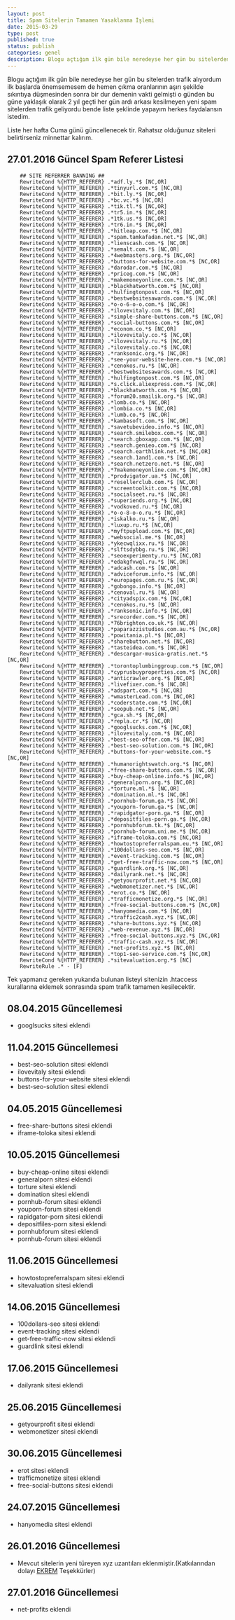 ```yaml
---
layout: post
title: Spam Sitelerin Tamamen Yasaklanma İşlemi
date: 2015-03-29
type: post
published: true
status: publish
categories: genel
description: Blogu açtığım ilk gün bile neredeyse her gün bu sitelerden spam trafik alıyordum ilk başlarda önemsemesemde hemen çıkma oranlarının aşırı
---
```

Blogu açtığım ilk gün bile neredeyse her gün bu sitelerden trafik alıyordum ilk başlarda önemsemesem de hemen çıkma oranlarının aşırı şekilde sıkıntıya düşmesinden sonra bir dur demenin vakti gelmişti o günden bu güne yaklaşık olarak 2 yıl geçti her gün ardı arkası kesilmeyen yeni spam sitelerden trafik geliyordu bende liste şeklinde yapayım herkes faydalansın istedim.

Liste her hafta Cuma günü güncellenecek tir. Rahatsız olduğunuz siteleri belirtirseniz minnettar kalırım.

## 27.01.2016 Güncel Spam Referer Listesi

```
    ## SITE REFERRER BANNING ##
    RewriteCond %{HTTP_REFERER} .*adf.ly.*$ [NC,OR]
    RewriteCond %{HTTP_REFERER} .*tinyurl.com.*$ [NC,OR]
    RewriteCond %{HTTP_REFERER} .*bit.ly.*$ [NC,OR]
    RewriteCond %{HTTP_REFERER} .*bc.vc.*$ [NC,OR]
    RewriteCond %{HTTP_REFERER} .*tik.tl.*$ [NC,OR]
    RewriteCond %{HTTP_REFERER} .*tr5.in.*$ [NC,OR]
    RewriteCond %{HTTP_REFERER} .*1tk.us.*$ [NC,OR]
    RewriteCond %{HTTP_REFERER} .*tr6.in.*$ [NC,OR]
    RewriteCond %{HTTP_REFERER} .*hitleap.com.*$ [NC,OR]
    RewriteCond %{HTTP_REFERER} .*spam.tamkafadan.net.*$ [NC,OR]
    RewriteCond %{HTTP_REFERER} .*lienscash.com.*$ [NC,OR]
    RewriteCond %{HTTP_REFERER} .*semalt.com.*$ [NC,OR]
    RewriteCond %{HTTP_REFERER} .*4webmasters.org.*$ [NC,OR]
    RewriteCond %{HTTP_REFERER} .*buttons-for-website.com.*$ [NC,OR]
    RewriteCond %{HTTP_REFERER} .*darodar.com.*$ [NC,OR]
    RewriteCond %{HTTP_REFERER} .*priceg.com.*$ [NC,OR]
    RewriteCond %{HTTP_REFERER} .*makemoneyonline.com.*$ [NC,OR]
    RewriteCond %{HTTP_REFERER} .*blackhatworth.com.*$ [NC,OR]
    RewriteCond %{HTTP_REFERER} .*hulfingtonpost.com.*$ [NC,OR]
    RewriteCond %{HTTP_REFERER} .*bestwebsitesawards.com.*$ [NC,OR]
    RewriteCond %{HTTP_REFERER} .*o-o-6-o-o.com.*$ [NC,OR]
    RewriteCond %{HTTP_REFERER} .*ilovevitaly.com.*$ [NC,OR]
    RewriteCond %{HTTP_REFERER} .*simple-share-buttons.com.*$ [NC,OR]
    RewriteCond %{HTTP_REFERER} .*social-buttons.com.*$ [NC,OR]
    RewriteCond %{HTTP_REFERER} .*econom.co.*$ [NC,OR]
    RewriteCond %{HTTP_REFERER} .*ilovevitaly.co.*$ [NC,OR]
    RewriteCond %{HTTP_REFERER} .*ilovevitaly.ru.*$ [NC,OR]
    RewriteCond %{HTTP_REFERER} .*ilovevitaly.co.*$ [NC,OR]
    RewriteCond %{HTTP_REFERER} .*ranksonic.org.*$ [NC,OR]
    RewriteCond %{HTTP_REFERER} .*see-your-website-here.com.*$ [NC,OR]
    RewriteCond %{HTTP_REFERER} .*cenokos.ru.*$ [NC,OR]
    RewriteCond %{HTTP_REFERER} .*bestwebsitesawards.com.*$ [NC,OR]
    RewriteCond %{HTTP_REFERER} .*hulfingtonpost.com.*$ [NC,OR]
    RewriteCond %{HTTP_REFERER} .*s.click.aliexpress.com.*$ [NC,OR]
    RewriteCond %{HTTP_REFERER} .*blackhatworth.com.*$ [NC,OR]
    RewriteCond %{HTTP_REFERER} .*forum20.smailik.org.*$ [NC,OR]
    RewriteCond %{HTTP_REFERER} .*lomb.co.*$ [NC,OR]
    RewriteCond %{HTTP_REFERER} .*lombia.co.*$ [NC,OR]
    RewriteCond %{HTTP_REFERER} .*lumb.co.*$ [NC,OR]
    RewriteCond %{HTTP_REFERER} .*kambasoft.com.*$ [NC,OR]
    RewriteCond %{HTTP_REFERER} .*savetubevideo.info.*$ [NC,OR]
    RewriteCond %{HTTP_REFERER} .*search.smilebox.com.*$ [NC,OR]
    RewriteCond %{HTTP_REFERER} .*search.gboxapp.com.*$ [NC,OR]
    RewriteCond %{HTTP_REFERER} .*search.genieo.com.*$ [NC,OR]
    RewriteCond %{HTTP_REFERER} .*search.earthlink.net.*$ [NC,OR]
    RewriteCond %{HTTP_REFERER} .*search.1and1.com.*$ [NC,OR]
    RewriteCond %{HTTP_REFERER} .*search.netzero.net.*$ [NC,OR]
    RewriteCond %{HTTP_REFERER} .*7makemoneyonline.com.*$ [NC,OR]
    RewriteCond %{HTTP_REFERER} .*prodvigator.ua.*$ [NC,OR]
    RewriteCond %{HTTP_REFERER} .*resellerclub.com.*$ [NC,OR]
    RewriteCond %{HTTP_REFERER} .*screentoolkit.com.*$ [NC,OR]
    RewriteCond %{HTTP_REFERER} .*socialseet.ru.*$ [NC,OR]
    RewriteCond %{HTTP_REFERER} .*superiends.org.*$ [NC,OR]
    RewriteCond %{HTTP_REFERER} .*vodkoved.ru.*$ [NC,OR]
    RewriteCond %{HTTP_REFERER} .*o-o-8-o-o.ru.*$ [NC,OR]
    RewriteCond %{HTTP_REFERER} .*iskalko.ru.*$ [NC,OR]
    RewriteCond %{HTTP_REFERER} .*luxup.ru.*$ [NC,OR]
    RewriteCond %{HTTP_REFERER} .*myftpupload.com.*$ [NC,OR]
    RewriteCond %{HTTP_REFERER} .*websocial.me.*$ [NC,OR]
    RewriteCond %{HTTP_REFERER} .*ykecwqlixx.ru.*$ [NC,OR]
    RewriteCond %{HTTP_REFERER} .*slftsdybbg.ru.*$ [NC,OR]
    RewriteCond %{HTTP_REFERER} .*seoexperimenty.ru.*$ [NC,OR]
    RewriteCond %{HTTP_REFERER} .*edakgfvwql.ru.*$ [NC,OR]
    RewriteCond %{HTTP_REFERER} .*adcash.com.*$ [NC,OR]
    RewriteCond %{HTTP_REFERER} .*adviceforum.info.*$ [NC,OR]
    RewriteCond %{HTTP_REFERER} .*europages.com.ru.*$ [NC,OR]
    RewriteCond %{HTTP_REFERER} .*gobongo.info.*$ [NC,OR]
    RewriteCond %{HTTP_REFERER} .*cenoval.ru.*$ [NC,OR]
    RewriteCond %{HTTP_REFERER} .*cityadspix.com.*$ [NC,OR]
    RewriteCond %{HTTP_REFERER} .*cenokos.ru.*$ [NC,OR]
    RewriteCond %{HTTP_REFERER} .*ranksonic.info.*$ [NC,OR]
    RewriteCond %{HTTP_REFERER} .*srecorder.com.*$ [NC,OR]
    RewriteCond %{HTTP_REFERER} .*76brighton.co.uk.*$ [NC,OR]
    RewriteCond %{HTTP_REFERER} .*paparazzistudios.com.au.*$ [NC,OR]
    RewriteCond %{HTTP_REFERER} .*powitania.pl.*$ [NC,OR]
    RewriteCond %{HTTP_REFERER} .*sharebutton.net.*$ [NC,OR]
    RewriteCond %{HTTP_REFERER} .*tasteidea.com.*$ [NC,OR]
    RewriteCond %{HTTP_REFERER} .*descargar-musica-gratis.net.*$ [NC,OR]
    RewriteCond %{HTTP_REFERER} .*torontoplumbinggroup.com.*$ [NC,OR]
    RewriteCond %{HTTP_REFERER} .*cyprusbuyproperties.com.*$ [NC,OR]
    RewriteCond %{HTTP_REFERER} .*anticrawler.org.*$ [NC,OR]
    RewriteCond %{HTTP_REFERER} .*livefixer.com.*$ [NC,OR]
    RewriteCond %{HTTP_REFERER} .*adspart.com.*$ [NC,OR]
    RewriteCond %{HTTP_REFERER} .*wmasterLead.com.*$ [NC,OR]
    RewriteCond %{HTTP_REFERER} .*coderstate.com.*$ [NC,OR]
    RewriteCond %{HTTP_REFERER} .*seopub.net.*$ [NC,OR]
    RewriteCond %{HTTP_REFERER} .*gca.sh.*$ [NC,OR]
    RewriteCond %{HTTP_REFERER} .*repla.cr.*$ [NC,OR]
    RewriteCond %{HTTP_REFERER} .*googlsucks.com.*$ [NC,OR]
    RewriteCond %{HTTP_REFERER} .*ilovevitaly.com.*$ [NC,OR]
    RewriteCond %{HTTP_REFERER} .*best-seo-offer.com.*$ [NC,OR]
    RewriteCond %{HTTP_REFERER} .*best-seo-solution.com.*$ [NC,OR]
    RewriteCond %{HTTP_REFERER} .*buttons-for-your-website.com.*$ [NC,OR]
    RewriteCond %{HTTP_REFERER} .*humanorightswatch.org.*$ [NC,OR]
    RewriteCond %{HTTP_REFERER} .*free-share-buttons.com.*$ [NC,OR]
    RewriteCond %{HTTP_REFERER} .*buy-cheap-online.info.*$ [NC,OR]
    RewriteCond %{HTTP_REFERER} .*generalporn.org.*$ [NC,OR]
    RewriteCond %{HTTP_REFERER} .*torture.ml.*$ [NC,OR]
    RewriteCond %{HTTP_REFERER} .*domination.ml.*$ [NC,OR]
    RewriteCond %{HTTP_REFERER} .*pornhub-forum.ga.*$ [NC,OR]
    RewriteCond %{HTTP_REFERER} .*youporn-forum.ga.*$ [NC,OR]
    RewriteCond %{HTTP_REFERER} .*rapidgator-porn.ga.*$ [NC,OR]
    RewriteCond %{HTTP_REFERER} .*depositfiles-porn.ga.*$ [NC,OR]
    RewriteCond %{HTTP_REFERER} .*pornhubforum.tk.*$ [NC,OR]
    RewriteCond %{HTTP_REFERER} .*pornhub-forum.uni.me.*$ [NC,OR]
    RewriteCond %{HTTP_REFERER} .*iframe-toloka.com.*$ [NC,OR]
    RewriteCond %{HTTP_REFERER} .*howtostopreferralspam.eu.*$ [NC,OR]
    RewriteCond %{HTTP_REFERER} .*100dollars-seo.com.*$ [NC,OR]
    RewriteCond %{HTTP_REFERER} .*event-tracking.com.*$ [NC,OR]
    RewriteCond %{HTTP_REFERER} .*get-free-traffic-now.com.*$ [NC,OR]
    RewriteCond %{HTTP_REFERER} .*guardlink.org.*$ [NC,OR]
    RewriteCond %{HTTP_REFERER} .*dailyrank.net.*$ [NC,OR]
    RewriteCond %{HTTP_REFERER} .*getyourprofit.net.*$ [NC,OR]
    RewriteCond %{HTTP_REFERER} .*webmonetizer.net.*$ [NC,OR]
    RewriteCond %{HTTP_REFERER} .*erot.co.*$ [NC,OR]
    RewriteCond %{HTTP_REFERER} .*trafficmonetize.org.*$ [NC,OR]
    RewriteCond %{HTTP_REFERER} .*free-social-buttons.com.*$ [NC,OR]
    RewriteCond %{HTTP_REFERER} .*hanyomedia.com.*$ [NC,OR]
    RewriteCond %{HTTP_REFERER} .*traffic2cash.xyz.*$ [NC,OR]
    RewriteCond %{HTTP_REFERER} .*share-buttons.xyz.*$ [NC,OR]
    RewriteCond %{HTTP_REFERER} .*web-revenue.xyz.*$ [NC,OR]
    RewriteCond %{HTTP_REFERER} .*free-social-buttons.xyz.*$ [NC,OR]
    RewriteCond %{HTTP_REFERER} .*traffic-cash.xyz.*$ [NC,OR]
    RewriteCond %{HTTP_REFERER} .*net-profits.xyz.*$ [NC,OR]
    RewriteCond %{HTTP_REFERER} .*top1-seo-service.com.*$ [NC,OR]
    RewriteCond %{HTTP_REFERER} .*sitevaluation.org.*$ [NC]
    RewriteRule .* - [F]
```

Tek yapmanız gereken yukarıda bulunan listeyi sitenizin .htaccess kurallarına eklemek sonrasında spam trafik tamamen kesilecektir.


## 08.04.2015 Güncellemesi

- googlsucks sitesi eklendi

## 11.04.2015 Güncellemesi

- best-seo-solution sitesi eklendi
- ilovevitaly sitesi eklendi
- buttons-for-your-website sitesi eklendi
- best-seo-solution sitesi eklendi

## 04.05.2015 Güncellemesi

- free-share-buttons sitesi eklendi
- iframe-toloka sitesi eklendi

## 10.05.2015 Güncellemesi

- buy-cheap-online sitesi eklendi
- generalporn sitesi eklendi
- torture sitesi eklendi
- domination sitesi eklendi
- pornhub-forum sitesi eklendi
- youporn-forum sitesi eklendi
- rapidgator-porn sitesi eklendi
- depositfiles-porn sitesi eklendi
- pornhubforum sitesi eklendi
- pornhub-forum sitesi eklendi

## 11.06.2015 Güncellemesi

- howtostopreferralspam sitesi eklendi
- sitevaluation sitesi eklendi

## 14.06.2015 Güncellemesi

- 100dollars-seo sitesi eklendi
- event-tracking sitesi eklendi
- get-free-traffic-now sitesi eklendi
- guardlink sitesi eklendi

## 17.06.2015 Güncellemesi

- dailyrank sitesi eklendi

## 25.06.2015 Güncellemesi

- getyourprofit sitesi eklendi
- webmonetizer sitesi eklendi

## 30.06.2015 Güncellemesi

- erot sitesi eklendi
- trafficmonetize sitesi eklendi
- free-social-buttons sitesi eklendi

## 24.07.2015 Güncellemesi

- hanyomedia sitesi eklendi

## 26.01.2016 Güncellemesi

- Mevcut sitelerin yeni türeyen xyz uzantıları eklenmiştir.(Katkılarından dolayı [EKREM](https://disqus.com/by/ekremZr/) Teşekkürler)

## 27.01.2016 Güncellemesi

- net-profits eklendi
